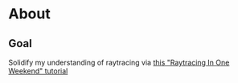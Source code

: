 # About

## Goal
Solidify my understanding of raytracing via [this "Raytracing In One Weekend" tutorial](https://raytracing.github.io/books/RayTracingInOneWeekend.html#overview)
